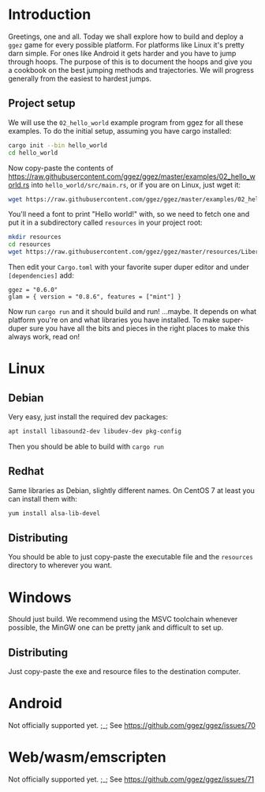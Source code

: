 # Introduction

Greetings, one and all.  Today we shall explore how to build and
deploy a `ggez` game for every possible platform.  For platforms like
Linux it's pretty darn simple.  For ones like Android it gets
harder and you have to jump through hoops.  The purpose of this is to
document the hoops and give you a cookbook on the best jumping methods
and trajectories.  We will progress generally from the easiest to
hardest jumps.

## Project setup

We will use the `02_hello_world` example program from ggez for all these
examples.  To do the initial setup, assuming you have cargo installed:

```sh
cargo init --bin hello_world
cd hello_world
```

Now copy-paste the contents of
<https://raw.githubusercontent.com/ggez/ggez/master/examples/02_hello_world.rs>
into `hello_world/src/main.rs`, or if you are on Linux, just wget it:

```sh
wget https://raw.githubusercontent.com/ggez/ggez/master/examples/02_hello_world.rs -O src/main.rs
```

You'll need a font to print "Hello world!" with, so we need to fetch one and
put it in a subdirectory called `resources` in your project root:

```sh
mkdir resources
cd resources
wget https://raw.githubusercontent.com/ggez/ggez/master/resources/LiberationMono-Regular.ttf
```

Then edit your `Cargo.toml` with your favorite super duper editor and under `[dependencies]` add:

```
ggez = "0.6.0"
glam = { version = "0.8.6", features = ["mint"] }
```

Now run `cargo run` and it should build
and run!  ...maybe.  It depends on what platform you're on and what
libraries you have installed.  To make super-duper sure you have all
the bits and pieces in the right places to make this always work, read
on!

# Linux

## Debian

Very easy, just install the required dev packages:

```sh
apt install libasound2-dev libudev-dev pkg-config
```

Then you should be able to build with `cargo run`

## Redhat

Same libraries as Debian, slightly different names.  On CentOS 7 at
least you can install them with:

```sh
yum install alsa-lib-devel
```

## Distributing

You should be able to just copy-paste the executable file and the `resources` directory to wherever you want.


# Windows

Should just build.  We recommend using the MSVC toolchain whenever possible, the MinGW one can be pretty jank and difficult to set up.

## Distributing

Just copy-paste the exe and resource files to the destination computer.

# Android

Not officially supported yet. ;_; See https://github.com/ggez/ggez/issues/70

# Web/wasm/emscripten

Not officially supported yet. ;_; See https://github.com/ggez/ggez/issues/71
